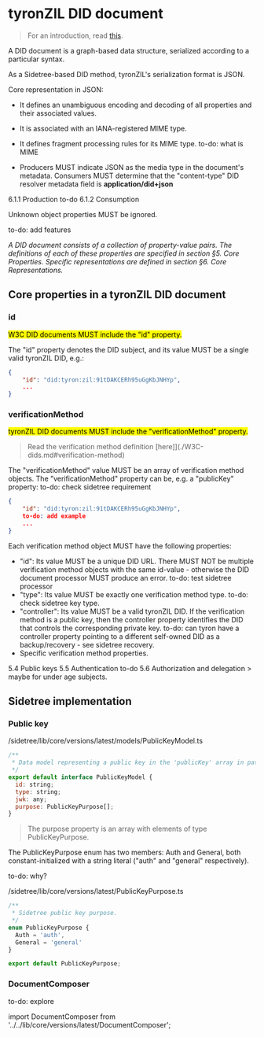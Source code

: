 # tyronZIL DID document

> For an introduction, read [this](./W3C-dids.md#DID-document).

A DID document is a graph-based data structure, serialized according to a particular syntax.

As a Sidetree-based DID method, tyronZIL's serialization format is JSON.

Core representation in JSON:

- It defines an unambiguous encoding and decoding of all properties and their associated values.
- It is associated with an IANA-registered MIME type.
- It defines fragment processing rules for its MIME type. to-do: what is MIME

- Producers MUST indicate JSON as the media type in the document's metadata. Consumers MUST determine that the "content-type" DID resolver metadata field is **application/did+json**

6.1.1 Production to-do
6.1.2 Consumption

Unknown object properties MUST be ignored.

to-do: add features

_A DID document consists of a collection of property-value pairs. The definitions of each of these properties are specified in section §5. Core Properties. Specific representations are defined in section §6. Core Representations._

## Core properties in a tyronZIL DID document

### id

<mark> W3C DID documents MUST include the "id" property. </mark>

The "id" property denotes the DID subject, and its value MUST be a single valid tyronZIL DID, e.g.:

```json
{
    "id": "did:tyron:zil:91tDAKCERh95uGgKbJNHYp",
    ...
}
```

### verificationMethod

<mark> tyronZIL DID documents MUST include the "verificationMethod" property. </mark>

> Read the verification method definition [here]](./W3C-dids.md#verification-method)

The "verificationMethod" value MUST be an array of verification method objects. The "verificationMethod" property can be, e.g. a "publicKey" property: to-do: check sidetree requirement

```json
{
    "id": "did:tyron:zil:91tDAKCERh95uGgKbJNHYp",
    to-do: add example
    ...
}
```

Each verification method object MUST have the following properties:

- "id": Its value MUST be a unique DID URL. There MUST NOT be multiple verification method objects with the same id-value - otherwise the DID document processor MUST produce an error. to-do: test sidetree processor
- "type": Its value MUST be exactly one verification method type. to-do: check sidetree key type.
- "controller": Its value MUST be a valid tyronZIL DID. If the verification method is a public key, then the controller property identifies the DID that controls the corresponding private key. to-do: can tyron have a controller property pointing to a different self-owned DID as a backup/recovery - see sidetree recovery.
- Specific verification method properties.

5.4 Public keys
5.5 Authentication to-do
5.6 Authorization and delegation > maybe for under age subjects.

## Sidetree implementation

### Public key

/sidetree/lib/core/versions/latest/models/PublicKeyModel.ts

```js
/**
 * Data model representing a public key in the 'publicKey' array in patches.
 */
export default interface PublicKeyModel {
  id: string;
  type: string;
  jwk: any;
  purpose: PublicKeyPurpose[];
}
```

> The purpose property is an array with elements of type PublicKeyPurpose.

The PublicKeyPurpose enum has two members: Auth and General, both constant-initialized with a string literal ("auth" and "general" respectively).

to-do: why?

/sidetree/lib/core/versions/latest/PublicKeyPurpose.ts

```js
/**
 * Sidetree public key purpose.
 */
enum PublicKeyPurpose {
  Auth = 'auth',
  General = 'general'
}

export default PublicKeyPurpose;
```

### DocumentComposer

to-do: explore

import DocumentComposer from '../../lib/core/versions/latest/DocumentComposer';
